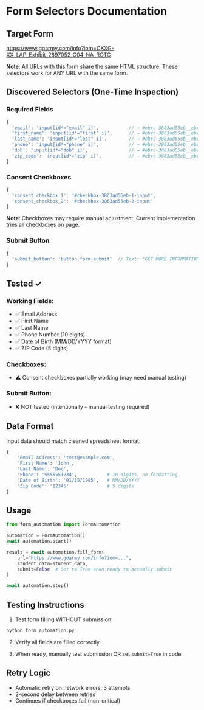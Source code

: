 # Form Selectors Documentation

## Target Form
https://www.goarmy.com/info?iom=CKXG-XX_LAP_Exhibit_2897052_C04_NA_ROTC

**Note**: All URLs with this form share the same HTML structure. These selectors work for ANY URL with the same form.

## Discovered Selectors (One-Time Inspection)

### Required Fields
```javascript
{
  'email': 'input[id*="email" i]',           // → #ebrc-3863ad55eb__ebrc-emailAddress
  'first_name': 'input[id*="first" i]',      // → #ebrc-3863ad55eb__ebrc-firstName
  'last_name': 'input[id*="last" i]',        // → #ebrc-3863ad55eb__ebrc-lastName
  'phone': 'input[id*="phone" i]',           // → #ebrc-3863ad55eb__ebrc-phoneNumber
  'dob': 'input[id*="dob" i]',               // → #ebrc-3863ad55eb__ebrc-dob
  'zip_code': 'input[id*="zip" i]',          // → #ebrc-3863ad55eb__ebrc-addressZip
}
```

### Consent Checkboxes
```javascript
{
  'consent_checkbox_1': '#checkbox-3863ad55eb-1-input',
  'consent_checkbox_2': '#checkbox-3863ad55eb-2-input'
}
```

**Note**: Checkboxes may require manual adjustment. Current implementation tries all checkboxes on page.

### Submit Button
```javascript
{
  'submit_button': 'button.form-submit'  // Text: "GET MORE INFORMATION"
}
```

## Tested ✓

### Working Fields:
- ✅ Email Address
- ✅ First Name
- ✅ Last Name
- ✅ Phone Number (10 digits)
- ✅ Date of Birth (MM/DD/YYYY format)
- ✅ ZIP Code (5 digits)

### Checkboxes:
- ⚠️  Consent checkboxes partially working (may need manual testing)

### Submit Button:
- ❌ NOT tested (intentionally - manual testing required)

## Data Format

Input data should match cleaned spreadsheet format:
```python
{
    'Email Address': 'test@example.com',
    'First Name': 'John',
    'Last Name': 'Doe',
    'Phone': '5555551234',           # 10 digits, no formatting
    'Date of Birth': '01/15/1995',   # MM/DD/YYYY
    'Zip Code': '12345'              # 5 digits
}
```

## Usage

```python
from form_automation import FormAutomation

automation = FormAutomation()
await automation.start()

result = await automation.fill_form(
    url="https://www.goarmy.com/info?iom=...",
    student_data=student_data,
    submit=False  # Set to True when ready to actually submit
)

await automation.stop()
```

## Testing Instructions

1. Test form filling WITHOUT submission:
```bash
python form_automation.py
```

2. Verify all fields are filled correctly

3. When ready, manually test submission OR set `submit=True` in code

## Retry Logic

- Automatic retry on network errors: 3 attempts
- 2-second delay between retries
- Continues if checkboxes fail (non-critical)

